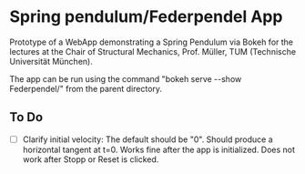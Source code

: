 # Spring pendulum/Federpendel App

Prototype of a WebApp demonstrating a Spring Pendulum via Bokeh for the lectures at the Chair of Structural Mechanics, Prof. Müller, TUM (Technische Universität München).

The app can be run using the command "bokeh serve --show Federpendel/" from the parent directory.

## To Do

- [ ] Clarify initial velocity: The default should be "0". Should produce a horizontal tangent at t=0. Works fine after the app is initialized. Does not work after Stopp or Reset is clicked.
